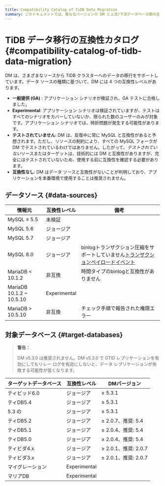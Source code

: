 ```yaml
---
title: Compatibility Catalog of TiDB Data Migration
summary: このドキュメントでは、異なるバージョンの DM と上流/下流データベース間の互換性について説明します。
---
```


# TiDB データ移行の互換性カタログ {#compatibility-catalog-of-tidb-data-migration}

DM は、さまざまなソースから TiDB クラスターへのデータの移行をサポートしています。データ ソースの種類に基づいて、DM には 4 つの互換性レベルがあります。

-   **一般提供 (GA)** : アプリケーション シナリオが検証され、GA テストに合格しました。
-   **Experimental**: アプリケーション シナリオは検証されていますが、テストはすべてのシナリオをカバーしていないか、限られた数のユーザーのみが対象です。アプリケーション シナリオでは、時折問題が発生する可能性があります。
-   **テストされていません**: DM は、反復中に常に MySQL と互換性があると予想されます。ただし、リソースの制約により、すべての MySQL フォークが DM でテストされているわけではありません。したがって、*テストされていない*ソースまたはターゲットは、技術的には DM と互換性がありますが、完全にはテストされていないため、使用する前に互換性を確認する必要があります。
-   **互換性なし**: DM はデータ ソースと互換性がないことが判明しており、アプリケーションを本番環境で使用することは推奨されません。

## データソース {#data-sources}

| 情報元                      | 互換性レベル       | 備考                                                                                                                              |
| ------------------------ | ------------ | ------------------------------------------------------------------------------------------------------------------------------- |
| MySQL ≤ 5.5              | 未検証          |                                                                                                                                 |
| MySQL 5.6                | ジョージア        |                                                                                                                                 |
| MySQL 5.7                | ジョージア        |                                                                                                                                 |
| MySQL 8.0                | ジョージア        | binlogトランザクション圧縮をサポートしていません[トランザクションペイロードイベント](https://dev.mysql.com/doc/refman/8.0/en/binary-log-transaction-compression.html) |
| MariaDB &lt; 10.1.2      | 非互換          | 時間タイプのbinlogと互換性がありません                                                                                                          |
| MariaDB 10.1.2 ~ 10.5.10 | Experimental |                                                                                                                                 |
| MariaDB &gt; 10.5.10     | 非互換          | チェック手順で報告された権限エラー                                                                                                               |

## 対象データベース {#target-databases}

> **警告：**
>
> DM v5.3.0 は推奨されません。DM v5.3.0 で GTID レプリケーションを有効にしてもリレー ログを有効にしないと、データ レプリケーションが失敗する可能性が低くなります。

| ターゲットデータベース | 互換性レベル       | DMバージョン           |
| ----------- | ------------ | ----------------- |
| ティビッド6.0    | ジョージア        | ≥ 5.3.1           |
| ティDB5.4     | ジョージア        | ≥ 5.3.1           |
| 5.3 の       | ジョージア        | ≥ 5.3.1           |
| ティDB5.2     | ジョージア        | ≥ 2.0.7、推奨: 5.4   |
| ティDB5.1     | ジョージア        | ≥ 2.0.4、推奨: 5.4   |
| ティDB5.0     | ジョージア        | ≥ 2.0.4、推奨: 5.4   |
| ティビダ4.x     | ジョージア        | ≥ 2.0.1、推奨: 2.0.7 |
| ティビダ3.x     | ジョージア        | ≥ 2.0.1、推奨: 2.0.7 |
| マイグレーション    | Experimental |                   |
| マリアDB       | Experimental |                   |
